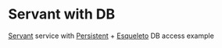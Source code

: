 # Servant with DB
[Servant](https://haskell-servant.readthedocs.io) service with [Persistent](https://www.yesodweb.com/book/persistent) + [Esqueleto](https://github.com/bitemyapp/esqueleto) DB access example
